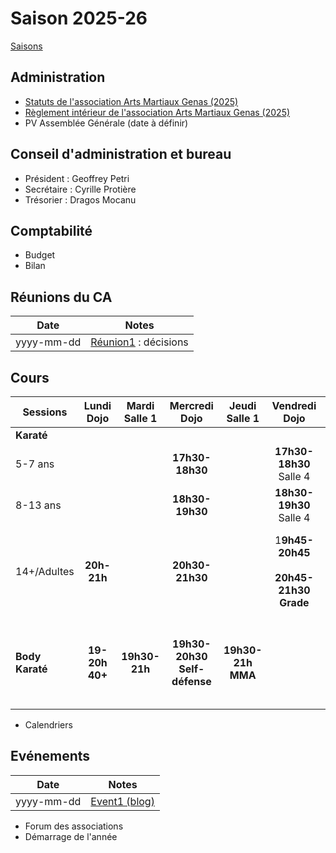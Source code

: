# Saison 2025-26

[Saisons](../)

## Administration

- [Statuts de l'association Arts Martiaux Genas (2025)](/docs/admin/2025-statuts)
- [Règlement intérieur de l'association Arts Martiaux Genas (2025)](/docs/years/2025-26/reglement-interieur)
- PV Assemblée Générale (date à définir)

## Conseil d'administration et bureau

- Président : Geoffrey Petri
- Secrétaire : Cyrille Protière
- Trésorier : Dragos Mocanu

## Comptabilité

- Budget
- Bilan

## Réunions du CA

| Date | Notes |
|------|-------|
| yyyy-mm-dd | [Réunion1]() : décisions |

## Cours

| Sessions        |     Lundi<br>Dojo     | Mardi<br>Salle 1 |          Mercredi<br>Dojo           |     Jeudi<br>Salle 1     |                  Vendredi<br>Dojo                   |                               Samedi<br>Dojo                                | Dimanche |
| --------------- | :-------------------: | :--------------: | :---------------------------------: | :----------------------: | :-------------------------------------------------: | :-------------------------------------------------------------------------: | -------- |
| **Karaté**      |                       |                  |                                     |                          |                                                     |                                                                             |          |
| 5-7 ans         |                       |                  |           **17h30-18h30**           |                          |             **17h30-18h30**<br>Salle 4              |                       **9h-10h**<br>**Compétiteurs**                        |          |
| 8-13 ans        |                       |                  |           **18h30-19h30**           |                          |             **18h30-19h30**<br>Salle 4              |                         **9h-10h<br>Compétiteurs**                          |          |
| 14+/Adultes     |      **20h-21h**      |                  |           **20h30-21h30**           |                          | 1**9h45-20h45**<br><br>**20h45-21h30**<br>**Grade** | **10h-11h**<br>**Cardio-training**<br><br>**11h-12h**<br>**Karaté Défense** |          |
| **Body Karaté** | **19-20h**<br>**40+** |  **19h30-21h**   | **19h30-20h30**<br>**Self-défense** | **19h30-21h**<br>**MMA** |                                                     | **10h-11h**<br>**Cardio-training**<br><br>**11h-12h**<br>**Karaté Défense** |          |


- Calendriers

## Evénements

| Date | Notes |
|------|-------|
| yyyy-mm-dd | [Event1 (blog)]() |

- Forum des associations
- Démarrage de l'année